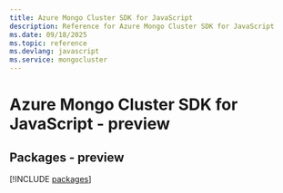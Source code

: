 ```yaml
---
title: Azure Mongo Cluster SDK for JavaScript
description: Reference for Azure Mongo Cluster SDK for JavaScript
ms.date: 09/18/2025
ms.topic: reference
ms.devlang: javascript
ms.service: mongocluster
---
```

# Azure Mongo Cluster SDK for JavaScript - preview
## Packages - preview
[!INCLUDE [packages](mongo-cluster-index.md)]